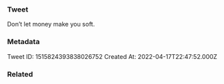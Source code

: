 ### Tweet
Don’t let money make you soft.

### Metadata
Tweet ID: 1515824393838026752
Created At: 2022-04-17T22:47:52.000Z

### Related

